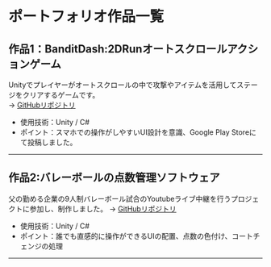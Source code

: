 # ポートフォリオ作品一覧

## 作品1：BanditDash:2DRunオートスクロールアクションゲーム
Unityでプレイヤーがオートスクロールの中で攻撃やアイテムを活用してステージをクリアするゲームです。  
→ [GitHubリポジトリ](https://github.com/kiri070/BanditDash.git)

- 使用技術：Unity / C#
- ポイント：スマホでの操作がしやすいUI設計を意識、Google Play Storeにて投稿しました。

---

## 作品2:バレーボールの点数管理ソフトウェア
父の勤める企業の9人制バレーボール試合のYoutubeライブ中継を行うプロジェクトに参加し、制作しました。 
→ [GitHubリポジトリ](https://github.com/kiri070/ValleyScoreManager.git)

- 使用技術：Unity / C#
- ポイント：誰でも直感的に操作ができるUIの配置、点数の色付け、コートチェンジの処理

---



